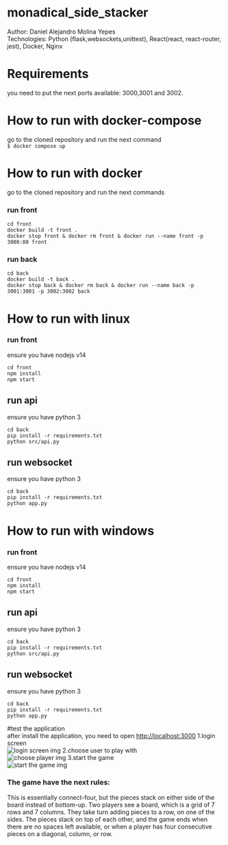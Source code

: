 # monadical_side_stacker

Author: Daniel Alejandro Molina Yepes
\
Technologies: Python (flask,websockets,unittest), React(react, react-router, jest), Docker, Nginx

# Requirements
you need to put the next ports available: 3000,3001 and 3002.

# How to run with docker-compose
go to the cloned repository and run the next command
\
```$ docker compose up```

# How to run with docker
go to the cloned repository and run the next commands
### run front
```
cd front
docker build -t front .
docker stop front & docker rm front & docker run --name front -p 3000:80 front
```
### run back
```
cd back
docker build -t back .
docker stop back & docker rm back & docker run --name back -p 3001:3001 -p 3002:3002 back
```

# How to run with linux
### run front
ensure you have nodejs v14
```
cd front
npm install
npm start
```
## run api
ensure you have python 3
```
cd back
pip install -r requirements.txt
python src/api.py
```

## run websocket
ensure you have python 3
```
cd back
pip install -r requirements.txt
python app.py
```


# How to run with windows
### run front
ensure you have nodejs v14
```
cd front
npm install
npm start
```
## run api
ensure you have python 3
```
cd back
pip install -r requirements.txt
python src/api.py
```

## run websocket
ensure you have python 3
```
cd back
pip install -r requirements.txt
python app.py
```

#test the application
\
after install the application, you need to open [http://localhost:3000](http://localhost:3000)
1.login screen
\
![login screen img](https://iacode.co/img/1.png)
2.choose user to play with
\
![choose player img](https://iacode.co/img/2.png)
3.start the game
\
![start the game img](https://iacode.co/img/3.png)

### The game have the next rules:
This is essentially connect-four, but the pieces stack on either side of the board instead of bottom-up.
Two players see a board, which is a grid of 7 rows and 7 columns. They take turn adding pieces to a row, on one of the sides. The pieces stack on top of each other, and the game ends when there are no spaces left available, or when a player has four consecutive pieces on a diagonal, column, or row.
